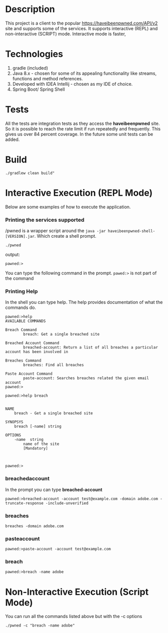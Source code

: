 # Description

This project is a client to the popular https://haveibeenpwned.com/API/v2 site and supports
some of the services. It supports interactive (REPL) and non-interactive (SCRIPT) mode.
Interactive mode is faster,

# Technologies
1. gradle (included)
2. Java 8.x - chosen for some of its appealing functionality like streams, functions and method references.
3. Developed with IDEA Intellij - chosen as my IDE of choice.
4. Spring Boot/ Spring Shell

# Tests

All the tests are integration tests as they access the **haveibeenpwned** site. So
it is possible to reach the rate limit if run repeatedly and frequently. This gives us
over 84 percent coverage. In the future some unit tests can be added.

# Build

```
./gradlew clean build"
```

# Interactive Execution (REPL Mode)
Below are some examples of how to execute the application.


### Printing the services supported

/pwned is a wrapper script around the `java -jar haveibeenpwned-shell-[VERSION].jar`. Which
create a shell prompt.


```
./pwned
```

output:

```
pawned:>
````


You can type the following command in the prompt. `pawed:>` is not part of the command

### Printing Help

In the shell you can type help. The help provides documentation of what the commands do.

```
pawned:>help
AVAILABLE COMMANDS

Breach Command
        breach: Get a single breached site

Breached Account Command
        breached-account: Return a list of all breaches a particular account has been involved in

Breaches Command
        breaches: Find all breaches

Paste Account Command
        paste-account: Searches breaches related the given email account
pawned:>

```

```
pawned:>help breach


NAME
	breach - Get a single breached site

SYNOPSYS
	breach [-name] string

OPTIONS
	-name  string
		name of the site
		[Mandatory]



pawned:>
```



### breachedaccount

In the prompt you can type **breached-account**

```
pawned:>breached-account -account test@example.com -domain adobe.com -truncate-response -include-unverified
```


### breaches

```
breaches -domain adobe.com
```


### pasteaccount

```
pawned:>paste-account -account test@example.com
```


### breach

```
pawned:>breach -name adobe
```

# Non-Interactive Execution (Script Mode)

You can run all the commands listed above but with the -c options

```
./pwned -c "breach -name adobe"
```